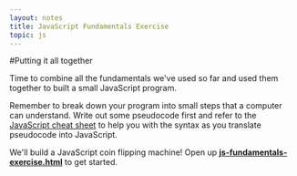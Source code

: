 ```yaml
---
layout: notes
title: JavaScript Fundamentals Exercise
topic: js
---
```


#Putting it all together

Time to combine all the fundamentals we've used so far and used them together to built a small JavaScript program.

Remember to break down your program into small steps that a computer can understand. Write out some pseudocode first and refer to the [JavaScript cheat sheet](javascript-cheat-sheet.html) to help you with the syntax as you translate pseudocode into JavaScript.

We'll build a JavaScript coin flipping machine! Open up <a href="exercises/js-fundamentals-exercise.html" class="exercise">**js-fundamentals-exercise.html**</a> to get started.